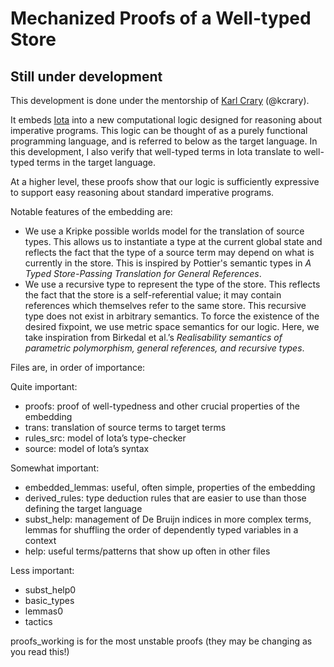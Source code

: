 # Mechanized Proofs of a Well-typed Store
## Still under development

This development is done under the mentorship of [Karl Crary](http://www.cs.cmu.edu/~crary/) (@kcrary).

It embeds [Iota](https://github.com/misstaggart/monad_interpreter "Iota development") into a new computational logic designed for reasoning about imperative programs. This logic can be thought of as a purely functional programming language, and is referred to below as the target language. In this development, I also verify that well-typed terms in Iota translate to well-typed terms in the target language. 

At a higher level, these proofs show that our logic is sufficiently expressive to support easy reasoning about standard imperative programs.

Notable features of the embedding are:
- We use a Kripke possible worlds model for the translation of source types. This allows us to instantiate a type at the current global state and reflects the fact that the type of a source term may depend on what is currently in the store. This is inspired by Pottier's semantic types in *A Typed Store-Passing Translation for General References*.
- We use a recursive type to represent the type of the store. This reflects the fact that the store is a self-referential value; it may contain references which themselves refer to the same store. This recursive type does not exist in arbitrary semantics. To force the existence of the desired fixpoint, we use metric space semantics for our logic. Here, we take inspiration from Birkedal et al.’s *Realisability semantics of parametric polymorphism, general references, and recursive types*.

Files are, in order of importance:

Quite important:
- proofs: proof of well-typedness and other crucial properties of the embedding
- trans: translation of source terms to target terms
- rules_src: model of Iota’s type-checker
- source: model of Iota’s syntax

Somewhat important:
- embedded_lemmas: useful, often simple, properties of the embedding
- derived_rules: type deduction rules that are easier to use than those defining the target language
- subst_help: management of De Bruijn indices in more complex terms, lemmas for shuffling the order of dependently typed variables in a context
- help: useful terms/patterns that show up often in other files

Less important:
- subst_help0
- basic_types
- lemmas0
- tactics

proofs_working is for the most unstable proofs (they may be changing as you read this!)
